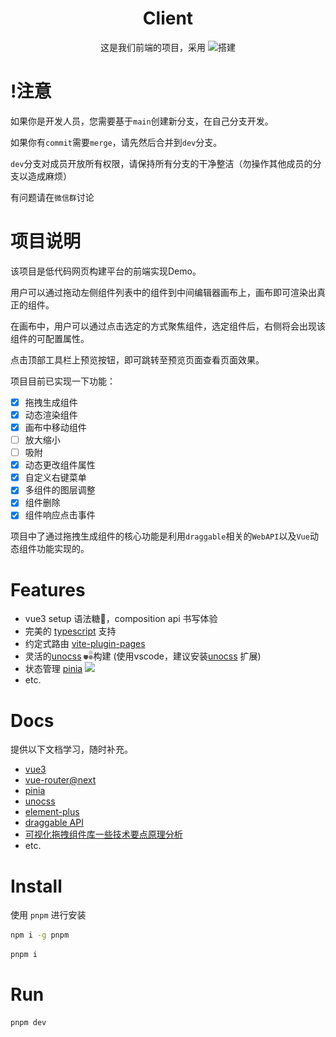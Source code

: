 <h1 align="center">Client</h1>

<p align="center">这是我们前端的项目，采用 
<a href="https://vitejs.dev/"><img width="15" src="https://vitejs.dev/logo.svg" /></a>搭建</p>


# !注意

如果你是开发人员，您需要基于`main`创建新分支，在自己分支开发。

如果你有`commit`需要`merge`，请先然后合并到`dev`分支。

`dev`分支对成员开放所有权限，请保持所有分支的干净整洁（勿操作其他成员的分支以造成麻烦）

有问题请在`微信群`讨论

# 项目说明

该项目是低代码网页构建平台的前端实现Demo。

用户可以通过拖动左侧组件列表中的组件到中间编辑器画布上，画布即可渲染出真正的组件。

在画布中，用户可以通过点击选定的方式聚焦组件，选定组件后，右侧将会出现该组件的可配置属性。

点击顶部工具栏上预览按钮，即可跳转至预览页面查看页面效果。

<!-- 演示动图占位 -->

项目目前已实现一下功能：

- [x] 拖拽生成组件
- [x] 动态渲染组件
- [x] 画布中移动组件
- [ ] 放大缩小
- [ ] 吸附
- [x] 动态更改组件属性
- [x] 自定义右键菜单
- [x] 多组件的图层调整
- [x] 组件删除
- [x] 组件响应点击事件

项目中了通过拖拽生成组件的核心功能是利用`draggable`相关的`WebAPI`以及`Vue`动态组件功能实现的。



# Features

- vue3 setup 语法糖🍬，composition api 书写体验
- 完美的 [typescript](https://www.tslang.cn/docs/home.html) 支持
- 约定式路由 [vite-plugin-pages](https://github.com/hannoeru/vite-plugin-pages)
- 灵活的[unocss](https://github.com/antfu/unocss) <img width="15" src="https://raw.githubusercontent.com/antfu/unocss/main/playground/public/icon-gray.svg" />构建 (使用vscode，建议安装[unocss](https://marketplace.visualstudio.com/items?itemName=antfu.unocss) 扩展)
- 状态管理 [pinia](https://pinia.vuejs.org/) <img width="15" src="https://pinia.vuejs.org/logo.svg" />
- etc.

# Docs

提供以下文档学习，随时补充。

- [vue3](https://staging-cn.vuejs.org/)
- [vue-router@next](https://next.router.vuejs.org/zh/)
- [pinia](https://pinia.vuejs.org/)
- [unocss](https://github.com/antfu/unocss)
- [element-plus](https://element-plus.gitee.io/zh-CN/)
- [draggable API](https://developer.mozilla.org/zh-CN/docs/Web/API/HTML_Drag_and_Drop_API/Drag_operations#draggableattribute)
- [可视化拖拽组件库一些技术要点原理分析](https://github.com/woai3c/Front-end-articles/issues/19)
- etc.

# Install
 
使用 `pnpm` 进行安装

```bash
npm i -g pnpm
```

```bash
pnpm i
```

# Run

```bash
pnpm dev
```
